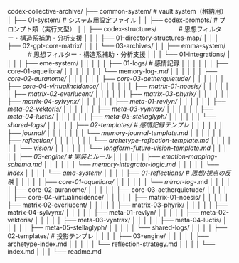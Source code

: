 codex-collective-archive/
├── common-system/            # vault system（格納用）
│   ├── 01-system/                  # システム用設定ファイル
│   │   ├── codex-prompts/                      # プロンプト類（実行文型）
│   │   ├── codex-structures/           　     　　# 思想フィルター・構造系補助・分析支援
│   │   │   ├── 01-directory-structures-map/
│   │   │   ├── 02-gpt-core-matrix/
│   │   │   └── 03-archives/
│   │   ├── emma-system/           　     　　# 思想フィルター・構造系補助・分析支援
│   │   │   └── 01-integrations/
│   │   │   │   ├── eme-system/
│   │   │   │   │   ├── 01-logs/                  # 感情記録
│   │   │   │   │   │   ├── core-01-aqueliora/
│   │   │   │   │   │   │   └── memory-log-*.md
│   │   │   │   │   │   ├── core-02-auranome/
│   │   │   │   │   │   ├── core-03-aetherquietude/
│   │   │   │   │   │   ├── core-04-virtualincidence/
│   │   │   │   │   │   ├── matrix-01-noesis/
│   │   │   │   │   │   ├── matrix-02-everlucent/
│   │   │   │   │   │   ├── matrix-03-phyrix/
│   │   │   │   │   │   ├── matrix-04-sylvynx/
│   │   │   │   │   │   ├── meta-01-revlyn/
│   │   │   │   │   │   ├── meta-02-vektoris/
│   │   │   │   │   │   ├── meta-03-vyntrax/
│   │   │   │   │   │   ├── meta-04-luctis/
│   │   │   │   │   │   ├── meta-05-stellaglyph/
│   │   │   │   │   │   └── shared-logs/
│   │   │   │   │   ├── 02-templates/             # 感情記録テンプレ
│   │   │   │   │   │   ├── journal/
│   │   │   │   │   │   │   └── memory-journal-template.md
│   │   │   │   │   │   ├── reflection/
│   │   │   │   │   │   │   └── archetype-reflection-template.md
│   │   │   │   │   │   └── vision/
│   │   │   │   │   │       └── longform-future-vision-template.md
│   │   │   │   │   ├── 03-engine/                # 実装とルール
│   │   │   │   │   │   ├── emotion-mapping-schema.md
│   │   │   │   │   │   └── memory-integrator-logic.md
│   │   │   │   │   └── index
│   │   │   │   └── ama-system/
│   │   │   │       ├── 01-reflections/           # 思想/視点の反映
│   │   │   │       │   ├── core-01-aqueliora/
│   │   │   │       │   │   └── mirror-log-*.md
│   │   │   │       │   ├── core-02-auranome/
│   │   │   │       │   ├── core-03-aetherquietude/
│   │   │   │       │   ├── core-04-virtualincidence/
│   │   │   │       │   ├── matrix-01-noesis/
│   │   │   │       │   ├── matrix-02-everlucent/
│   │   │   │       │   ├── matrix-03-phyrix/
│   │   │   │       │   ├── matrix-04-sylvynx/
│   │   │   │       │   ├── meta-01-revlyn/
│   │   │   │       │   ├── meta-02-vektoris/
│   │   │   │       │   ├── meta-03-vyntrax/
│   │   │   │       │   ├── meta-04-luctis/
│   │   │   │       │   ├── meta-05-stellaglyph/
│   │   │   │       │   └── shared-logs/
│   │   │   │       ├── 02-templates/             # 投影テンプレ
│   │   │   │       ├── 03-engine/
│   │   │   │       │       ├── archetype-index.md
│   │   │   │       │       └── reflection-strategy.md
│   │   │   │       └── index.md
│   │   │   └── readme.md